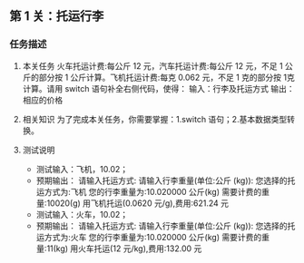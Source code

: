 ## 第 1 关：托运行李
### 任务描述
1. 本关任务
火车托运计费:每公斤 12 元，汽车托运计费:每公斤 12 元，不足 1
公斤的部分按 1 公斤计算。飞机托运计费:每克 0.062 元，不足 1 克的部分按 1克计算。请用 switch 语句补全右侧代码，使得：
输入：行李及托运方式 输出：相应的价格

2. 相关知识
为了完成本关任务，你需要掌握：1.switch 语句；2.基本数据类型转换。
3. 测试说明

    - 测试输入：飞机，10.02； 
    - 预期输出： 请输入托运方式: 请输入行李重量(单位:公斤
(kg)): 您选择的托运方式为:飞机 您的行李重量为:10.020000 公斤(kg) 需要计费的重
量:10020(g) 用飞机托运(0.0620 元/g),费用:621.24 元
    - 测试输入：火车，10.02； 
    - 预期输出： 请输入托运方式: 请输入行李重量(单位:公斤
(kg)): 您选择的托运方式为:火车 您的行李重量为:10.020000 公斤(kg) 需要计费的重
量:11(kg) 用火车托运(12 元/kg),费用:132.00 元
